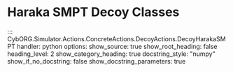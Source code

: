 # Haraka SMPT Decoy Classes
::: CybORG.Simulator.Actions.ConcreteActions.DecoyActions.DecoyHarakaSMPT
    handler: python
    options:
        show_source: true
        show_root_heading: false
        heading_level: 2
        show_category_heading: true
        docstring_style: "numpy"
        show_if_no_docstring: false
        show_docstring_parameters: true